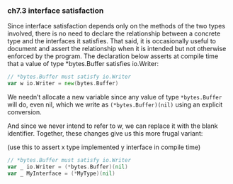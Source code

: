 ### ch7.3 interface satisfaction

Since interface satisfaction depends only on the methods of the two types involved, there is no need to declare the relationship between a concrete type and the interfaces it satisfies. That said, it is occasionally useful to document and assert the relationship when it is intended but not otherwise enforced by the program. The declaration below asserts at compile time that a value of type *bytes.Buffer satisfies io.Writer:

```go
// *bytes.Buffer must satisfy io.Writer
var w io.Writer = new(bytes.Buffer)
```

We needn’t allocate a new variable since any value of type `*bytes.Buffer` will do, even nil, which we write as `(*bytes.Buffer)(nil)` using an explicit conversion.

And since we never intend to refer to w, we can replace it with the blank identifier. Together, these changes give us this more frugal variant:

(use this to assert x type implemented y interface in compile time)
```go
// *bytes.Buffer must satisfy io.Writer
var _ io.Writer = (*bytes.Buffer)(nil)
var _ MyInterface = (*MyType)(nil)
```

